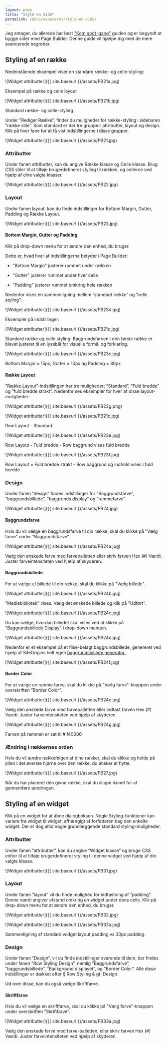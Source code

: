 ```yaml
---
layout: page
title: "Style en Side"
permalink: /docs/avanceret/style-en-side/
---
```


Jeg antager, du allerede har læst ["Kom godt igang"](/docs/basis-guides/kom-godt-igang-pagebuilder/) guiden og er begyndt at bygge sider med Page Builder. Denne guide vil hjælpe dig med de mere avancerede begreber.

## Styling af en række

Nedenstående eksempel viser en standard række- og celle-styling:

![Widget attributter]({{ site.baseurl }}/assets/PB21a.jpg)

Eksempel på række og celle layout

![Widget attributter]({{ site.baseurl }}/assets/PB21b.jpg)

Standard række- og celle-styling

Under "Rediger Række", finder du muligheder for række-styling i sidebaren ”række stile”. Som standard er der tre grupper: attributter, layout og design. Klik på hver fane for at få vist indstillingerne i disse grupper.

![Widget attributter]({{ site.baseurl }}/assets/PB21.jpg)

### Attributter

Under fanen attributter, kan du angive Række klasse og Celle klasse. Brug CSS stiler til at tilføje brugerdefineret styling til rækken, og cellerne ved hjælp af dine valgte klasser.

![Widget attributter]({{ site.baseurl }}/assets/PB22.jpg)

### Layout

Under fanen layout, kan du finde indstillinger for Bottom Margin, Gutter, Padding og Række Layout.

![Widget attributter]({{ site.baseurl }}/assets/PB23.jpg)

#### Bottom Margin, Gutter og Padding

Klik på drop-down menu for at ændre den enhed, du bruger.

Dette er, hvad hver af indstillingerne betyder i Page Builder:


* "Bottom Margin" justerer rummet under rækken

* "Gutter" justerer rummet under hver celle

* "Padding" justerer rummet omkring hele rækken


Nedenfor vises en sammenligning mellem ”standard række” og ”celle styling”:

![Widget attributter]({{ site.baseurl }}/assets/PB23d.jpg)

Eksempler på indstillinger:


![Widget attributter]({{ site.baseurl }}/assets/PB21c.jpg)

Standard række og celle styling. Baggrundsfarven i den første række er blevet justeret til en lyseblå for visuelle formål og forklaring.

![Widget attributter]({{ site.baseurl }}/assets/PB23c.jpg)

Bottom Margin = 15px, Gutter = 10px og Padding = 30px

#### Række Layout

”Række Layout”-indstillingen har tre muligheder; ”Standard”, ”Fuld bredde” og ”fuld bredde strakt”. Nedenfor ses eksempler for hver af disse layout-muligheder:

![Widget attributter]({{ site.baseurl }}/assets/PB23g.png)

![Widget attributter]({{ site.baseurl }}/assets/PB21c.jpg)

Row Layout - Standard

![Widget attributter]({{ site.baseurl }}/assets/PB23e.jpg)

Row Layout - Fuld bredde - Row baggrund vises fuld bredde

![Widget attributter]({{ site.baseurl }}/assets/PB23f.jpg)

Row Layout = Fuld bredde strakt - Row baggrund og indhold vises i fuld bredde


### Design

Under fanen ”design” findes indstillinger for ”Baggrundsfarve”, ”baggrundsbillede”, ”baggrunds display” og ”rammefarve”.

![Widget attributter]({{ site.baseurl }}/assets/PB24.jpg)

#### Baggrundsfarve

Hvis du vil vælge en baggrundsfarve til din række, skal du klikke på "Vælg farve" under ”Baggrundsfarve”.

![Widget attributter]({{ site.baseurl }}/assets/PB24a.jpg)

Vælg den ønskede farve med farvepalletten eller skriv farven Hex (#) Værdi. Juster farveintensiteten ved hjælp af skyderen.

#### Baggrundsbillede

For at vælge et billede til din række, skal du klikke på "Vælg billede".

![Widget attributter]({{ site.baseurl }}/assets/PB24b.jpg)

”Mediebibliotek” vises. Vælg det ønskede billede og klik på "Udført".

![Widget attributter]({{ site.baseurl }}/assets/PB24c.jpg)

Du kan vælge, hvordan billedet skal vises ved at klikke på "Baggrundsbillede Display" i drop-down menuen.

![Widget attributter]({{ site.baseurl }}/assets/PB24d.jpg)

Nedenfor er et eksempel på et flise-belagt baggrundsbillede, genereret ved hjælp af SiteOrigins helt egen <a href="http://bg.siteorigin.com/" title="SiteOrigin's baggrundsbillede generator"> baggrundsbillede generator </a>.

![Widget attributter]({{ site.baseurl }}/assets/PB24f.jpg)



#### Border Color

For at vælge en ramme farve, skal du klikke på "Vælg farve"-knappen under overskriften ”Border Color”.

![Widget attributter]({{ site.baseurl }}/assets/PB24e.jpg)

Vælg den ønskede farve med farvepalletten eller indtast farven Hex (#) Værdi. Juster farveintensiteten ved hjælp af skyderen.

![Widget attributter]({{ site.baseurl }}/assets/PB24g.jpg)

Farven på rammen er sat til # f40000


### Ændring i rækkernes orden

Hvis du vil ændre rækkefølgen af ​​dine rækker, skal du klikke og holde på pilen i det øverste hjørne over den række, du ønsker at flytte.

![Widget attributter]({{ site.baseurl }}/assets/PB27.jpg)


Når du har placeret den givne række, skal du slippe ikonet for at gennemføre ændringen.

## Styling af en widget

Klik på en widget for at åbne dialogboksen. Nogle Styling-funktioner kan variere fra widget til widget, afhængigt af forfatteren bag ​​den enkelte widget. Der er dog altid nogle grundlæggende standard styling-muligheder.

### Attributter

Under fanen ”attributter”, kan du angive ”Widget klasse” og bruge CSS editor til at tilføje brugerdefineret styling til denne widget ved hjælp af din valgte klasse.

![Widget attributter]({{ site.baseurl }}/assets/PB31.jpg)

### Layout

Under fanen ”layout” vil du finde mulighed for indtastning af ”padding”. Denne værdi angiver afstand omkring en widget under dens celle. Klik på drop-down menu for at ændre den enhed, du bruger.

![Widget attributter]({{ site.baseurl }}/assets/PB32.jpg)

![Widget attributter]({{ site.baseurl }}/assets/PB32a.jpg)

Sammenligning af standard widget layout padding vs 30px padding.


### Design

Under fanen ”Design”, vil du finde indstillinger svarende til dem, der findes under fanen ”Row Styling Design”, nemlig ”Baggrundsfarve”, ”baggrundsbillede”, ”Background displayet”, og ”Border Color”. Alle disse indstillinger er dækket efter § Row Styling & gt; Design.

Ud over disse, kan du også vælge Skriftfarve.

#### Skriftfarve

Hvis du vil vælge en skriftfarve, skal du klikke på "Vælg farve"-knappen under overskriften ”Skriftfarve”.

![Widget attributter]({{ site.baseurl }}/assets/PB33a.jpg)

Vælg den ønskede farve med farve-palletten, eller skriv farven Hex (#) Værdi. Juster farveintensiteten ved hjælp af skyderen.
